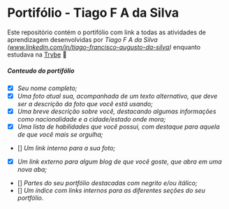 # Portifólio - Tiago F A da Silva

Este repositório contém o portifólio com link a todas as atividades de aprendizagem desenvolvidas por _Tiago F A da Silva (www.linkedin.com/in/tiago-francisco-augusto-da-silva)_ enquanto estudava na [Trybe](https://www.betrybe.com/) 🚀

##### Conteudo do portifólio

- [X] _Seu nome completo;_
- [X] _Uma foto atual sua, acompanhada de um texto alternativo, que deve ser a descrição da foto que você está usando;_
- [X] _Uma breve descrição sobre você, destacando algumas informações como nacionalidade e a cidade/estado onde mora;_
- [X] _Uma lista de habilidades que você possui, com destaque para aquela de que você mais se orgulha;_
- [] _Um link interno para a sua foto;_
- [X] _Um link externo para algum blog de que você goste, que abra em uma nova aba;_
- [] _Partes do seu portfólio destacadas com negrito e/ou itálico;_
- [] _Um índice com links internos para as diferentes seções do seu portfólio._
